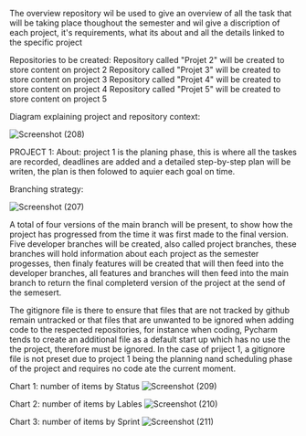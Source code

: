 The overview repository wil be used to give an overview of all the task that will be taking place thoughout the semester and wil give a discription of each project, it's requirements, what its about and all the details linked to the specific project


Repositories to be created:
    Repository called "Projet 2" will be created to store content on project 2 
    Repository called "Projet 3" will be created to store content on project 3 
    Repository called "Projet 4" will be created to store content on project 4 
    Repository called "Projet 5" will be created to store content on project 5 

Diagram explaining project and repository context:

![Screenshot (208)](https://github.com/denzel123ohyes/CMPG-323-Overview-34978720-/assets/112159975/ed8adf6b-0bcd-4478-b9ab-e952816613b2)


PROJECT 1:
About: project 1 is the planing phase, this is where all the taskes are recorded, deadlines are added and a detailed step-by-step plan will be writen, the plan is then     folowed to aquier each goal on time.

Branching strategy: 

![Screenshot (207)](https://github.com/denzel123ohyes/CMPG-323-Overview-34978720-/assets/112159975/c535ae1d-057e-4f88-bff8-863f7eff30f4)

A total of four versions of the main branch will be present, to show how the project has progressed from the time it was first made to the final version. Five developer branches will be created, also called project branches, these branches will hold information about each project as the semester progesses, then finaly features will be created that will then feed into the developer branches, all features and branches will then feed into the main branch to return the final completerd version of the project at the send of the semesert.

The gitignore file is there to ensure that files that are not tracked by github remain untracked or that files that are unwanted to be ignored when adding code to the respected repositories, for instance when coding, Pycharm tends to create an additional file as a default start up which has no use the the project, therefore must be ignored. In the case of priject 1, a gitignore file is not preset due to project 1 being the planning nand scheduling phase of the project and requires no code ate the current moment.

Chart 1: number of items by Status 
![Screenshot (209)](https://github.com/denzel123ohyes/CMPG-323-Overview-34978720-/assets/112159975/bd490e98-db90-4472-b740-7a317874c92d)


Chart 2: number of items by Lables
![Screenshot (210)](https://github.com/denzel123ohyes/CMPG-323-Overview-34978720-/assets/112159975/de16495a-d9e8-4b95-a3dc-80b5a1c9549f)


Chart 3: number of items by Sprint
![Screenshot (211)](https://github.com/denzel123ohyes/CMPG-323-Overview-34978720-/assets/112159975/079652cd-7b21-4190-8c2c-4ebe202990d6)

    
  
